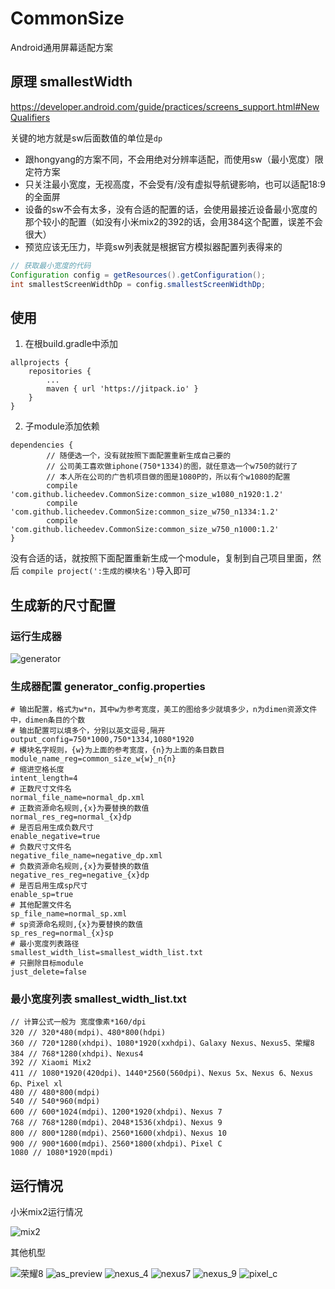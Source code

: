 # CommonSize
Android通用屏幕适配方案

## 原理 smallestWidth
https://developer.android.com/guide/practices/screens_support.html#NewQualifiers

关键的地方就是sw后面数值的单位是`dp`

* 跟hongyang的方案不同，不会用绝对分辨率适配，而使用sw（最小宽度）限定符方案
* 只关注最小宽度，无视高度，不会受有/没有虚拟导航键影响，也可以适配18:9的全面屏
* 设备的sw不会有太多，没有合适的配置的话，会使用最接近设备最小宽度的那个较小的配置（如没有小米mix2的392的话，会用384这个配置，误差不会很大）
* 预览应该无压力，毕竟sw列表就是根据官方模拟器配置列表得来的

```java
// 获取最小宽度的代码
Configuration config = getResources().getConfiguration();
int smallestScreenWidthDp = config.smallestScreenWidthDp;
```

## 使用

1. 在根build.gradle中添加

```
allprojects {
    repositories {
        ...
        maven { url 'https://jitpack.io' }
    }
}
```

2. 子module添加依赖

```
dependencies {
        // 随便选一个，没有就按照下面配置重新生成自己要的
        // 公司美工喜欢做iphone(750*1334)的图，就任意选一个w750的就行了
        // 本人所在公司的广告机项目做的图是1080P的，所以有个w1080的配置
        compile 'com.github.licheedev.CommonSize:common_size_w1080_n1920:1.2'
        compile 'com.github.licheedev.CommonSize:common_size_w750_n1334:1.2'
        compile 'com.github.licheedev.CommonSize:common_size_w750_n1000:1.2'
}
```

没有合适的话，就按照下面配置重新生成一个module，复制到自己项目里面，然后 `compile project(':生成的模块名')`导入即可

## 生成新的尺寸配置

### 运行生成器
![generator](https://raw.githubusercontent.com/licheedev/CommonSize/master/pics/generator.png)

### 生成器配置 generator_config.properties

```properties
# 输出配置，格式为w*n，其中w为参考宽度，美工的图给多少就填多少，n为dimen资源文件中，dimen条目的个数
# 输出配置可以填多个，分别以英文逗号,隔开
output_config=750*1000,750*1334,1080*1920
# 模块名字规则，{w}为上面的参考宽度，{n}为上面的条目数目
module_name_reg=common_size_w{w}_n{n}
# 缩进空格长度
intent_length=4
# 正数尺寸文件名
normal_file_name=normal_dp.xml
# 正数资源命名规则,{x}为要替换的数值
normal_res_reg=normal_{x}dp
# 是否启用生成负数尺寸
enable_negative=true
# 负数尺寸文件名
negative_file_name=negative_dp.xml
# 负数资源命名规则,{x}为要替换的数值
negative_res_reg=negative_{x}dp
# 是否启用生成sp尺寸
enable_sp=true
# 其他配置文件名
sp_file_name=normal_sp.xml
# sp资源命名规则,{x}为要替换的数值
sp_res_reg=normal_{x}sp
# 最小宽度列表路径
smallest_width_list=smallest_width_list.txt
# 只删除目标module
just_delete=false
```

### 最小宽度列表 smallest_width_list.txt
```
// 计算公式一般为 宽度像素*160/dpi
320 // 320*480(mdpi)、480*800(hdpi)
360 // 720*1280(xhdpi)、1080*1920(xxhdpi)、Galaxy Nexus、Nexus5、荣耀8
384 // 768*1280(xhdpi)、Nexus4
392 // Xiaomi Mix2
411 // 1080*1920(420dpi)、1440*2560(560dpi)、Nexus 5x、Nexus 6、Nexus 6p、Pixel xl
480 // 480*800(mdpi)
540 // 540*960(mdpi)
600 // 600*1024(mdpi)、1200*1920(xhdpi)、Nexus 7
768 // 768*1280(mdpi)、2048*1536(xhdpi)、Nexus 9
800 // 800*1280(mdpi)、2560*1600(xhdpi)、Nexus 10
900 // 900*1600(mdpi)、2560*1800(xhdpi)、Pixel C
1080 // 1080*1920(mpdi)
```

## 运行情况
小米mix2运行情况

![mix2](https://raw.githubusercontent.com/licheedev/CommonSize/master/pics/mix2.jpg)

其他机型

![荣耀8](https://raw.githubusercontent.com/licheedev/CommonSize/master/pics/rongyao8.jpg)
![as_preview](https://raw.githubusercontent.com/licheedev/CommonSize/master/pics/as_preview.png)
![nexus_4](https://raw.githubusercontent.com/licheedev/CommonSize/master/pics/nexus_4.png)
![nexus7](https://raw.githubusercontent.com/licheedev/CommonSize/master/pics/nexus7.png)
![nexus_9](https://raw.githubusercontent.com/licheedev/CommonSize/master/pics/nexus_9.png)
![pixel_c](https://raw.githubusercontent.com/licheedev/CommonSize/master/pics/pixel_c.png)

